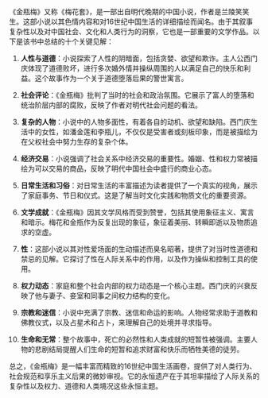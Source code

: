 《金瓶梅》又称《梅花套》，是一部出自明代晚期的中国小说，作者是兰陵笑笑生。这部小说以其色情内容和对16世纪中国生活的详细描绘而闻名。由于其叙事复杂性以及对中国社会、文化和人类行为的洞察，它也是一部重要的文学作品。以下是该书中总结的十个关键见解：

1. **人性与道德**：小说探索了人性的阴暗面，包括贪婪、欲望和欺诈。主人公西门庆体现了道德败坏，进行多次婚外情并操纵周围的人以满足自己的快乐和利益。这个故事作为一个关于道德堕落后果的警世寓言。

2. **社会评论**：《金瓶梅》批判了当时的社会和政治氛围。它展示了富人的堕落和统治阶层内部的腐败，反映了作者对明代社会问题的看法。

3. **复杂的人物**：小说中的人物多面性，有着各自的动机、欲望和缺陷。西门庆生活中的女性，如潘金莲和李瓶儿，不仅仅是受害者或刻板印象，而是被描绘为在父权社会中努力生存的复杂个体。

4. **经济交易**：小说强调了社会关系中经济交易的重要性。婚姻、性和权力常被描绘为可以交易的商品，反映了明代中国社会中盛行的商业心态。

5. **日常生活和习俗**：对日常生活的丰富描述为读者提供了一个真实的视角，展示了家庭事务、节日和仪式。这是了解当时文化实践和物质文化的重要资源。

6. **文学成就**：《金瓶梅》因其文学风格而受到赞誉，包括其使用象征主义、寓言和暗示。梅花和金瓶作为反复出现的象征，象征着美丽、转瞬即逝以及物质追求的空虚。

7. **性**：这部小说以其对性爱场面的生动描述而臭名昭著，提供了对当时性道德和禁忌的见解。它探讨了性在人际关系中的作用，以及作为操纵和控制工具的使用。

8. **权力动态**：家庭和整个社会内部的权力动态是一个核心主题。西门庆的兴衰反映了他与妻子、妾室和同事之间权力结构的变化。

9. **宗教和迷信**：小说中充满了宗教、迷信和命运的影响。人物经常求助于道教和佛教仪式，以及占星术和占卜，来理解自己的处境并寻求指导。

10. **生命和无常**：整个故事中，死亡的必然性和人类成就的短暂性被强调。主要人物的悲剧结局提醒人们生命的短暂和追求财富和快乐而牺牲美德的徒劳。

总之，《金瓶梅》是一幅丰富而精致的16世纪中国生活画卷，提供了对人类行为、社会规范和享乐主义后果的微妙审视。它的永恒遗产在于其坦率描绘了人际关系的复杂性以及权力、道德和人类境况这些永恒主题。